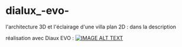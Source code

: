 # dialux_-evo-
l'architecture 3D et l'éclairage d'une villa 
plan 2D : dans la description 

réalisation avec Diaux EVO : 
[![IMAGE ALT TEXT](http://img.youtube.com/vi/qFBFlC7ZpPs/0.jpg)](https://www.youtube.com/watch?v=qFBFlC7ZpPs  "python")

